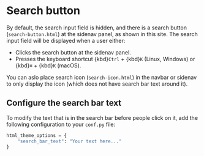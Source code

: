 # Search button

By default, the search input field is hidden, and there is a search button (`search-button.html`) at the sidenav panel, as shown in this site. The search input field will be displayed when a user either:

- Clicks the search button at the sidenav panel.
- Presses the keyboard shortcut {kbd}`Ctrl` + {kbd}`K` (Linux, Windows) or {kbd}`⌘` + {kbd}`K` (macOS).

You can aslo place search icon (`search-icon.html`) in the navbar or sidenav to only display the icon (which does not have search bar text around it).

## Configure the search bar text

To modify the text that is in the search bar before people click on it, add the
following configuration to your `conf.py` file:

```py
html_theme_options = {
    "search_bar_text": "Your text here..."
}
```
